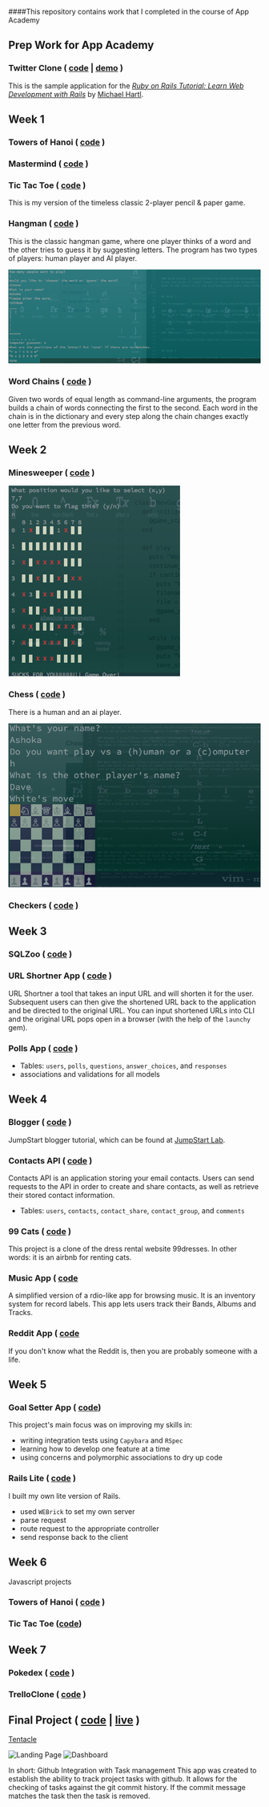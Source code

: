 ####This repository contains work that I completed in the course of App Academy

## Prep Work for App Academy

### Twitter Clone ( [code](https://github.com/shkfnly/sample_app) | [demo](fvbkireh.herokuapp.com) )
This is the sample application for the
[*Ruby on Rails Tutorial:
Learn Web Development with Rails*](http://www.railstutorial.org/)
by [Michael Hartl](http://www.michaelhartl.com/).

## Week 1

### Towers of Hanoi ( [code](https://github.com/shkfnly/appacademy/blob/master/w1d1/towers_of_hanoi.rb) )

### Mastermind ( [code](https://github.com/shkfnly/appacademy/blob/master/w1d3/mastermind.rb) )

### Tic Tac Toe  ( [code](https://github.com/shkfnly/appacademy/tree/master/w1d5/TicTacToeAI-master/skeleton) )
This is my version of the timeless classic 2-player pencil & paper game.

### Hangman ( [code](https://github.com/shkfnly/appacademy/blob/master/w1d3/hangmanrefactor.rb) )
This is the classic hangman game, where one player thinks of a word and the other tries to guess it by suggesting letters. The program has two types of players: human player and AI player. 

![hangman](w1d3/screenshots/hangman_screenshot.png)


### Word Chains ( [code](https://github.com/shkfnly/appacademy/blob/master/w1d4/word_chains.rb) )
Given two words of equal length as command-line arguments, the program builds a chain of words connecting the first to the second. Each word in the chain is in the dictionary and every step along the chain changes exactly one letter from the previous word.


## Week 2

### Minesweeper ( [code](https://github.com/shkfnly/appacademy/blob/master/w2d1/minesweeper/minesweeper.rb) )

![minesweeper](w2d2/rubychess/screenshots/chess.png)

### Chess  ( [code](https://github.com/shkfnly/appacademy/tree/master/w2d2/rubychess) )
There is a human and an ai player.

![chess](w2d2/rubychess/screenshots/chess_actual.png)


### Checkers ( [code](https://github.com/shkfnly/appacademy/tree/master/w2d4/checkers/solution) )

## Week 3

### SQLZoo ( [code](https://github.com/shkfnly/appacademy/tree/master/w3d1/sqlpractice/skeleton/lib) )

### URL Shortner App ( [code](https://github.com/shkfnly/appacademy/tree/master/w3d3/UrlShortener) )
URL Shortner a tool that takes an input URL and will shorten it for the user. Subsequent users can then give the shortened URL back to the application and be directed to the original URL. You can input shortened URLs into CLI and the original URL pops open in a browser (with the help of the `launchy` gem).

### Polls App ( [code](https://github.com/shkfnly/appacademy/tree/master/w3d4/PollsThing) )
- Tables: `users`, `polls`, `questions`, `answer_choices`, and `responses`
- associations and validations for all models


## Week 4

### Blogger ( [code](https://github.com/shkfnly/twitterclientexample) )
JumpStart blogger tutorial, which can be found at [JumpStart Lab](http://tutorials.jumpstartlab.com/projects/blogger.html).

### Contacts API ( [code](https://github.com/shkfnly/appacademy/tree/master/w4/w4d1/routes_app) )

Contacts API is an application storing your email contacts.  Users can send requests to the API in order to create and share contacts, as well as retrieve their stored contact information.
- Tables: `users`, `contacts`, `contact_share`, `contact_group`, and `comments`

### 99 Cats ( [code](https://github.com/shkfnly/appacademy/tree/master/w4d3/ninetyninecats) )
This project is a clone of the dress rental website 99dresses. In other words: it is an airbnb for renting cats.

### Music App ( [code](https://github.com/shkfnly/appacademy/tree/master/w4d4/musicapp)

A simplified version of a rdio-like app for browsing music. It is an inventory system for record labels. This app lets users track their Bands, Albums and Tracks.

### Reddit App ( [code](https://github.com/shkfnly/appacademy/tree/master/w4d5/reddit)

If you don't know what the Reddit is, then you are probably someone with a life.


## Week 5

### Goal Setter App ( [code](https://github.com/shkfnly/appacademy/tree/master/w5d1/GoalApp))

This project's main focus was on improving my skills in:
- writing integration tests using `Capybara` and `RSpec`
- learning how to develop one feature at a time
- using concerns and polymorphic associations to dry up code

### Rails Lite ( [code](https://github.com/shkfnly/appacademy/tree/master/w5d2/skeleton) )

I built my own lite version of Rails.
- used `WEBrick` to set my own server
- parse request
- route request to the appropriate controller
- send response back to the client


## Week 6
Javascript projects

### Towers of Hanoi ( [code](https://github.com/shkfnly/appacademy/tree/master/w5d5/hanoi) )
### Tic Tac Toe ([code](https://github.com/shkfnly/appacademy/tree/master/w5d5/ttt))

## Week 7

### Pokedex ( [code](https://github.com/shkfnly/appacademy/tree/master/w7d2/pokedex2) )

### TrelloClone ( [code](https://github.com/shkfnly/appacademy/tree/master/w7d5/trello) )


## Final Project ( [code](https://github.com/shkfnly/tentacle) | [live](https://tentacleio.herokuapp.com/) )

[Tentacle](https://tentacleio.herokuapp.com/)

![Landing Page](screenshots/landing_screen.png)
![Dashboard](screenshots/logged_in_screen.png)

In short: Github Integration with Task management
This app was created to establish the ability to track project tasks with github. It allows for the checking of tasks against the git commit history. If the commit message matches the task then the task is removed.

